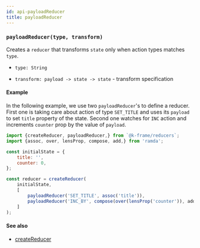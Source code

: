 ```yaml
---
id: api-payloadReducer
title: payloadReducer
---
```


### `payloadReducer(type, transform)`

Creates a `reducer` that transforms `state` only when action types matches `type`.

- `type: String`

- `transform: payload -> state -> state` - transform specification

#### Example

In the following example, we use two `payloadReducer`'s to define a reducer.
First one is taking care about action of type `SET_TITLE` and uses its `payload`
to set `title` property of the state.
Second one watches for `INC` action and increments `counter` prop by the value of `payload`.

```javascript
import {createReducer, payloadReducer,} from `@k-frame/reducers`;
import {assoc, over, lensProp, compose, add,} from 'ramda';

const initialState = {
    title: '',
    counter: 0,
};

const reducer = createReducer(
    initialState,
    [
        payloadReducer('SET_TITLE', assoc('title')),
        payloadReducer('INC_BY', compose(over(lensProp('counter')), add)),
    ]
);

```

#### See also
* [createReducer](createReducer.md)
